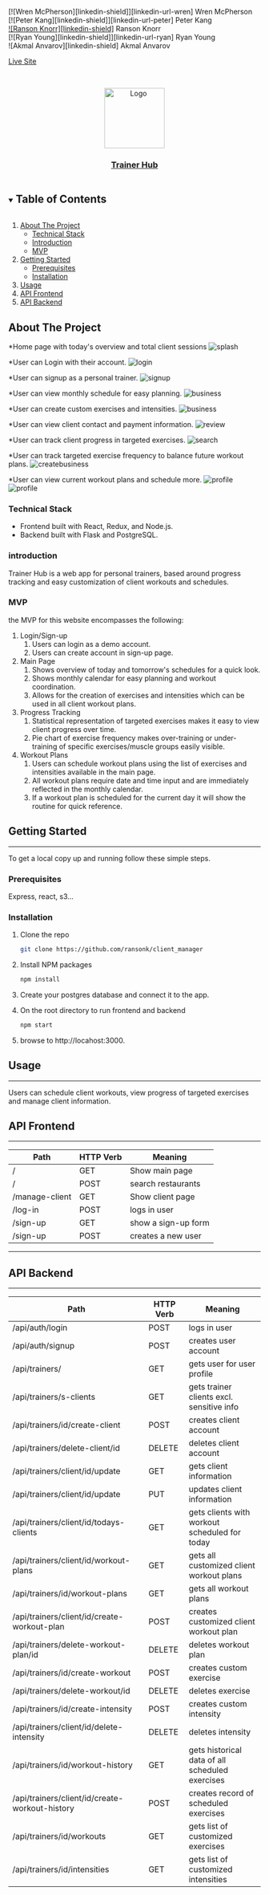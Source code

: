 [![Wren McPherson][linkedin-shield]][linkedin-url-wren] Wren McPherson
<br>
[![Peter Kang][linkedin-shield]][linkedin-url-peter] Peter Kang
<br>
[![Ranson Knorr][linkedin-shield]][linkedin-url-ranson] Ranson Knorr
<br>
[![Ryan Young][linkedin-shield]][linkedin-url-ryan] Ryan Young
<br>
![Akmal Anvarov][linkedin-shield] Akmal Anvarov

[Live Site](https://trainer-hub.herokuapp.com/)

<!-- PROJECT LOGO -->
<br />
<p align="center">
<a href="https://trainer-hub.herokuapp.com/">
    <img src="readmeImages/trainer-graphs.png" alt="Logo" width="120" height="auto"
    ></a>
<a href="https://trainer-hub.herokuapp.com/">
  <h3 align="center">Trainer Hub</h3></a>



</p>



<!-- TABLE OF CONTENTS -->
<details open="open">
  <summary><h2 style="display: inline-block">Table of Contents</h2></summary>
  <ol>
    <li>
      <a href="#about-the-project">About The Project</a>
      <ul>
        <li><a href="#technical-stack">Technical Stack</a></li>
        <li><a href="#introduction">Introduction</a></li>
        <li><a href="#mvp">MVP</a></li>
      </ul>
    </li>
    <li>
      <a href="#getting-started">Getting Started</a>
      <ul>
        <li><a href="#prerequisites">Prerequisites</a></li>
        <li><a href="#installation">Installation</a></li>
      </ul>
    </li>
    <li><a href="#usage">Usage</a></li>
    <li><a href="#api-frontend">API Frontend</a></li>
    <li><a href="#api-backend">API Backend</a></li>
  </ol>
</details>



<!-- ABOUT THE PROJECT -->
## About The Project
*Home page with today's overview and total client sessions
![splash](readmeImages/trainer-home.png)

*User can Login with their account.
![login](readmeImages/trainer-login.png)

*User can signup as a personal trainer.
![signup](readmeImages/trainer-signup.png)

*User can view monthly schedule for easy planning.
![business](readmeImages/trainer-sched.png)

*User can create custom exercises and intensities.
![business](readmeImages/trainer-create-routine.png)

*User can view client contact and payment information.
![review](readmeImages/trainer-client-info.png)

*User can track client progress in targeted exercises.
![search](readmeImages/trainer-exercise.png)

*User can track targeted exercise frequency to balance future workout plans.
![createbusiness](readmeImages/trainer-frequency.png)

*User can view current workout plans and schedule more.
![profile](readmeImages/trainer-plan.png)
![profile](readmeImages/trainer-add-plan.png)

<!-- *Database Schema
![database](readmeImages/DBschema.png) -->


### Technical Stack

* Frontend built with React, Redux, and Node.js.
* Backend built with Flask and PostgreSQL.


### introduction

Trainer Hub is a web app for personal trainers, based around progress tracking and easy customization of client workouts and schedules.


### MVP
the MVP for this website encompasses the following:

1.  Login/Sign-up
    1. Users can login as a demo account.
    2. Users can create account in sign-up page.
2.  Main Page
    1. Shows overview of today and tomorrow's schedules for a quick look.
    2. Shows monthly calendar for easy planning and workout coordination.
    3. Allows for the creation of exercises and intensities which can be used in all client workout plans.
3. Progress Tracking
    1. Statistical representation of targeted exercises makes it easy to view client progress over time.
    2. Pie chart of exercise frequency makes over-training or under-training of specific exercises/muscle groups easily visible.
4. Workout Plans
    1. Users can schedule workout plans using the list of exercises and intensities available in the main page.
    2. All workout plans require date and time input and are immediately reflected in the monthly calendar.
    3. If a workout plan is scheduled for the current day it will show the routine for quick reference.



<!-- GETTING STARTED -->
## Getting Started
-----------

To get a local copy up and running follow these simple steps.

### Prerequisites

Express, react, s3...

### Installation


1. Clone the repo
   ```sh
   git clone https://github.com/ransonk/client_manager
   ```
2. Install NPM packages
   ```sh
   npm install
   ```
3. Create your postgres database and connect it to the app.

4. On the root directory to run frontend and backend
   ```sh
   npm start
   ```
5. browse to http://locahost:3000.


<!-- USAGE EXAMPLES -->
## Usage
-----------
Users can schedule client workouts, view progress of targeted exercises and manage client information.


## API Frontend
--------------------------
|    Path            |   HTTP Verb   |          Meaning                   |
|--------------------|---------------|------------------------------------|
|         /          |      GET      |       Show main page               |
|         /          |      POST     |      search restaurants            |
| /manage-client     |      GET      |      Show client page              |
|       /log-in      |      POST     |         logs in user               |
|      /sign-up      |      GET      |      show a sign-up form           |
|      /sign-up      |      POST     |      creates a new user            |


--------------------------

## API Backend
-----------
|                Path                 | HTTP Verb |                      Meaning                           |
|-------------------------------------|-----------|--------------------------------------------------------|
| /api/auth/login                     |   POST    |                   logs in user                         |
| /api/auth/signup                    |   POST    |                   creates user account                 |
| /api/trainers/                      |   GET     |            gets user for user profile                  |
| /api/trainers/s-clients             |   GET     |            gets trainer clients excl. sensitive info   |
| /api/trainers/id/create-client      |   POST    |            creates client account                      |
| /api/trainers/delete-client/id      |   DELETE     |         deletes client account    |
| /api/trainers/client/id/update      |   GET     |            gets client information                     |
| /api/trainers/client/id/update      |   PUT     |            updates client information                  |
| /api/trainers/client/id/todays-clients |   GET     |         gets clients with workout scheduled for today |
| /api/trainers/client/id/workout-plans  |   GET     |         gets all customized client workout plans      |
| /api/trainers/id/workout-plans  |   GET     |         gets all workout plans                             |
| /api/trainers/client/id/create-workout-plan  |   POST     |         creates customized client workout plan     |
| /api/trainers/delete-workout-plan/id  |   DELETE     |         deletes workout plan    |
| /api/trainers/id/create-workout  |   POST     |         creates custom exercise    |
| /api/trainers/delete-workout/id  |   DELETE     |         deletes exercise    |
| /api/trainers/id/create-intensity  |   POST     |         creates custom intensity    |
| /api/trainers/client/id/delete-intensity  |   DELETE     |         deletes intensity    |
| /api/trainers/id/workout-history |   GET     |         gets historical data of all scheduled exercises |
| /api/trainers/client/id/create-workout-history  |   POST     |         creates record of scheduled exercises     |
| /api/trainers/id/workouts           |   GET     |            gets list of customized exercises           |
| /api/trainers/id/intensities        |   GET   |            gets list of customized intensities           |




[linkedin-url-ranson]:https://www.linkedin.com/in/ranson-knorr-b132391b7/

